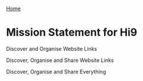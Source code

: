 [Home](../hi9-home-page.md)

# Mission Statement for Hi9

Discover and Organise Website Links

Discover, Organise and Share Website Links

Discover, Organise and Share Everything
